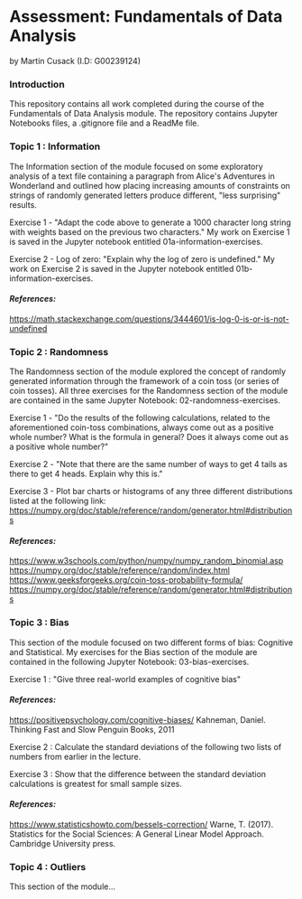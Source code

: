 # Assessment: Fundamentals of Data Analysis

by Martin Cusack (I.D: G00239124)

### Introduction

This repository contains all work completed during the course of the Fundamentals of Data Analysis module.
The repository contains Jupyter Notebooks files, a .gitignore file and a ReadMe file.

### Topic 1 : Information 

The Information section of the module focused on some exploratory analysis of a text file containing a paragraph from Alice's Adventures in Wonderland and outlined 
how placing increasing amounts of constraints on strings of randomly generated letters produce different, "less surprising" results.

Exercise 1 - "Adapt the code above to generate a 1000 character long string with weights based on the previous two characters." 
My work on Exercise 1 is saved in the Jupyter notebook entitled  01a-information-exercises.

Exercise 2 - Log of zero: "Explain why the log of zero is undefined." 
My work on Exercise 2 is saved in the Jupyter notebook entitled  01b-information-exercises.

#### *References:*
https://math.stackexchange.com/questions/3444601/is-log-0-is-or-is-not-undefined

### Topic 2 : Randomness

The Randomness section of the module explored the concept of randomly generated information through the framework of a coin toss (or series of coin tosses).
All three exercises for the Randomness section of the module are contained in the same Jupyter Notebook: 02-randomness-exercises.

Exercise 1 - "Do the results of the following calculations, related to the aforementioned coin-toss combinations, always come out as a positive whole number? What is
the formula in general? Does it always come out as a positive whole number?"

Exercise 2 - "Note that there are the same number of ways to get 4 tails as there to get 4 heads. Explain why this is."

Exercise 3 - Plot bar charts or histograms of any three different distributions listed at the following
link: https://numpy.org/doc/stable/reference/random/generator.html#distributions

#### *References:*  
https://www.w3schools.com/python/numpy/numpy_random_binomial.asp
https://numpy.org/doc/stable/reference/random/index.html
https://www.geeksforgeeks.org/coin-toss-probability-formula/
https://numpy.org/doc/stable/reference/random/generator.html#distributions

### Topic 3 : Bias

This section of the module focused on two different forms of bias: Cognitive and Statistical.
My exercises for the Bias section of the module are contained in the following Jupyter Notebook: 03-bias-exercises.

Exercise 1 : "Give three real-world examples of cognitive bias"

#### *References:* 
https://positivepsychology.com/cognitive-biases/
Kahneman, Daniel. Thinking Fast and Slow Penguin Books, 2011

Exercise 2 : Calculate the standard deviations of the following two lists of numbers from earlier in the lecture.

Exercise 3 : Show that the difference between the standard deviation calculations is greatest for small sample sizes.

#### *References:*
https://www.statisticshowto.com/bessels-correction/
Warne, T. (2017). Statistics for the Social Sciences: A General Linear Model Approach. Cambridge University press.

### Topic 4 : Outliers

This section of the module...
